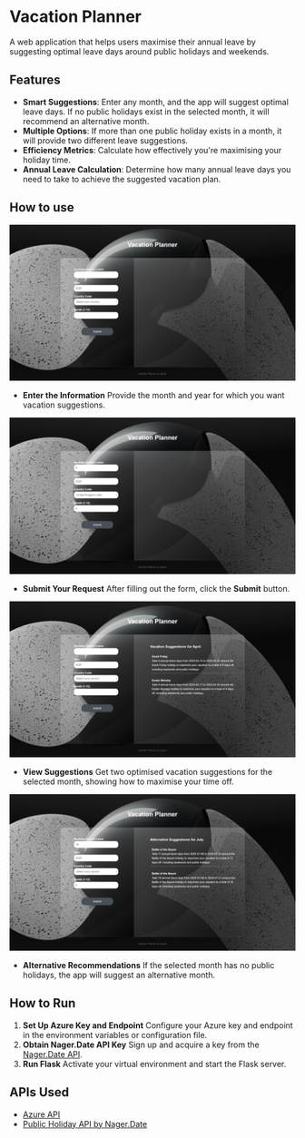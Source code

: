 # Vacation Planner

A web application that helps users maximise their annual leave by suggesting optimal leave days around public holidays and weekends.




## Features

- **Smart Suggestions**: Enter any month, and the app will suggest optimal leave days. If no public holidays exist in the selected month, it will recommend an alternative month.
- **Multiple Options**: If more than one public holiday exists in a month, it will provide two different leave suggestions.
- **Efficiency Metrics**: Calculate how effectively you're maximising your holiday time.
- **Annual Leave Calculation**: Determine how many annual leave days you need to take to achieve the suggested vacation plan.




## How to use 

![interface](gh_asset/interface.png)

- **Enter the Information**
  Provide the month and year for which you want vacation suggestions.

![allinfo](gh_asset/allinfo.png)

- **Submit Your Request**
  After filling out the form, click the **Submit** button.

![submit](gh_asset/submit.png)

- **View Suggestions**
  Get two optimised vacation suggestions for the selected month, showing how to maximise your time off.

![alter.png](gh_asset/alter.png)



- **Alternative Recommendations**
  If the selected month has no public holidays, the app will suggest an alternative month. 

  
  

## How to Run

1. **Set Up Azure Key and Endpoint**
   Configure your Azure key and endpoint in the environment variables or configuration file.
2. **Obtain Nager.Date API Key**
   Sign up and acquire a key from the [Nager.Date API](https://date.nager.at/Api).
3. **Run Flask**
   Activate your virtual environment and start the Flask server.





## APIs Used

- [Azure API](https://azure.microsoft.com/en-gb/pricing/purchase-options/azure-account/search?icid=free-search)
- [Public Holiday API by Nager.Date](https://date.nager.at/Api)

